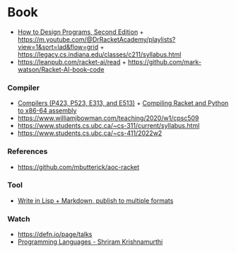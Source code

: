 # Book

- [How to Design Programs, Second Edition](https://htdp.org/2023-5-12/Book/index.html) + https://m.youtube.com/@DrRacketAcademy/playlists?view=1&sort=lad&flow=grid + https://legacy.cs.indiana.edu/classes/c211/syllabus.html
- https://leanpub.com/racket-ai/read + https://github.com/mark-watson/Racket-AI-book-code

### Compiler

- [Compilers (P423, P523, E313, and E513)](https://iucompilercourse.github.io/IU-P423-P523-E313-E513-Fall-2020) + [Compiling Racket and Python to x86-64 assembly](https://github.com/IUCompilerCourse/Essentials-of-Compilation)
- https://www.williamjbowman.com/teaching/2020/w1/cpsc509
- https://www.students.cs.ubc.ca/~cs-311/current/syllabus.html
- https://www.students.cs.ubc.ca/~cs-411/2022w2

### References

- https://github.com/mbutterick/aoc-racket

### Tool

- [Write in Lisp + Markdown, publish to multiple formats](https://github.com/otherjoel/punct)

### Watch

- https://defn.io/page/talks
- [Programming Languages - Shriram Krishnamurthi](https://m.youtube.com/playlist?list=PLbjZkI1beTSM2AlyXH3KudhmNs9Xn3Z1b)
